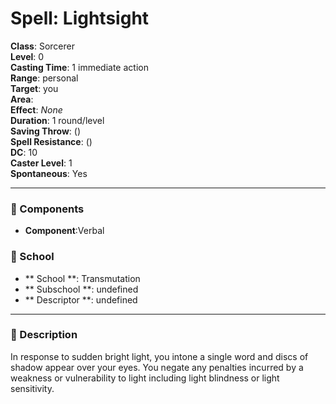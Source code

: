 
# Spell: Lightsight
**Class**: Sorcerer  
**Level**: 0  
**Casting Time**: 1 immediate action  
**Range**: personal  
**Target**: you  
**Area**:   
**Effect**: _None_  
**Duration**: 1 round/level  
**Saving Throw**:  ()  
**Spell Resistance**:  ()  
**DC**: 10  
**Caster Level**: 1  
**Spontaneous**: Yes

---

### 🔮 Components
- **Component**:Verbal

### 🏫 School
- ** School **: Transmutation
- ** Subschool **: undefined
- ** Descriptor **: undefined
---

### 📜 Description
In response to sudden bright light, you intone a single word and discs of shadow appear over your eyes. You negate any penalties incurred by a weakness or vulnerability to light including light blindness or light sensitivity.
